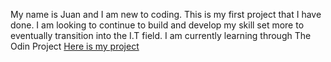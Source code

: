My name is Juan and I am new to coding. 
This is my first project that I have done.
I am looking to continue to build and develop my skill set more to eventually transition into the I.T field.
I am currently learning through The Odin Project
[Here is my project](https://juan-loredo.github.io/google-homepage/ "Google Homepage Project")
